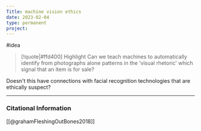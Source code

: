 ```yaml
---
Title: machine vision ethics
date: 2023-02-04
type: permanent
project:
---
```


#idea

> [!quote|#ffd400] Highlight
> Can we teach machines to automatically identify from photographs alone patterns in the ‘visual rhetoric’ which signal that an item is for sale?


Doesn't this have connections with facial recognition technologies that are ethically suspect?



---
### Citational Information

[[@grahamFleshingOutBones2018]]

